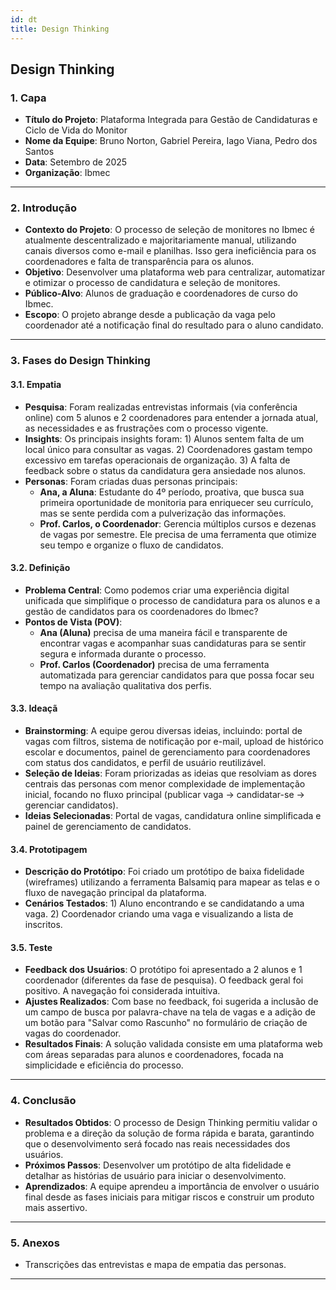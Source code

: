 ```yaml
---
id: dt
title: Design Thinking
---
```


## **Design Thinking**

### **1. Capa**

- **Título do Projeto**: Plataforma Integrada para Gestão de Candidaturas e Ciclo de Vida do Monitor
- **Nome da Equipe**: Bruno Norton, Gabriel Pereira, Iago Viana, Pedro dos Santos
- **Data**: Setembro de 2025
- **Organização**: Ibmec

---

### **2. Introdução**

- **Contexto do Projeto**: O processo de seleção de monitores no Ibmec é atualmente descentralizado e majoritariamente manual, utilizando canais diversos como e-mail e planilhas. Isso gera ineficiência para os coordenadores e falta de transparência para os alunos.
- **Objetivo**: Desenvolver uma plataforma web para centralizar, automatizar e otimizar o processo de candidatura e seleção de monitores.
- **Público-Alvo**: Alunos de graduação e coordenadores de curso do Ibmec.
- **Escopo**: O projeto abrange desde a publicação da vaga pelo coordenador até a notificação final do resultado para o aluno candidato.

---

### **3. Fases do Design Thinking**

#### **3.1. Empatia**

- **Pesquisa**: Foram realizadas entrevistas informais (via conferência online) com 5 alunos e 2 coordenadores para entender a jornada atual, as necessidades e as frustrações com o processo vigente.
- **Insights**: Os principais insights foram: 1) Alunos sentem falta de um local único para consultar as vagas. 2) Coordenadores gastam tempo excessivo em tarefas operacionais de organização. 3) A falta de feedback sobre o status da candidatura gera ansiedade nos alunos.
- **Personas**: Foram criadas duas personas principais:
    - **Ana, a Aluna**: Estudante do 4º período, proativa, que busca sua primeira oportunidade de monitoria para enriquecer seu currículo, mas se sente perdida com a pulverização das informações.
    - **Prof. Carlos, o Coordenador**: Gerencia múltiplos cursos e dezenas de vagas por semestre. Ele precisa de uma ferramenta que otimize seu tempo e organize o fluxo de candidatos.

#### **3.2. Definição**

- **Problema Central**: Como podemos criar uma experiência digital unificada que simplifique o processo de candidatura para os alunos e a gestão de candidatos para os coordenadores do Ibmec?
- **Pontos de Vista (POV)**: 
    - **Ana (Aluna)** precisa de uma maneira fácil e transparente de encontrar vagas e acompanhar suas candidaturas para se sentir segura e informada durante o processo.
    - **Prof. Carlos (Coordenador)** precisa de uma ferramenta automatizada para gerenciar candidatos para que possa focar seu tempo na avaliação qualitativa dos perfis.

#### **3.3. Ideaçã**

- **Brainstorming**: A equipe gerou diversas ideias, incluindo: portal de vagas com filtros, sistema de notificação por e-mail, upload de histórico escolar e documentos, painel de gerenciamento para coordenadores com status dos candidatos, e perfil de usuário reutilizável.
- **Seleção de Ideias**: Foram priorizadas as ideias que resolviam as dores centrais das personas com menor complexidade de implementação inicial, focando no fluxo principal (publicar vaga -> candidatar-se -> gerenciar candidatos).
- **Ideias Selecionadas**: Portal de vagas, candidatura online simplificada e painel de gerenciamento de candidatos.

#### **3.4. Prototipagem**

- **Descrição do Protótipo**: Foi criado um protótipo de baixa fidelidade (wireframes) utilizando a ferramenta Balsamiq para mapear as telas e o fluxo de navegação principal da plataforma.
- **Cenários Testados**: 1) Aluno encontrando e se candidatando a uma vaga. 2) Coordenador criando uma vaga e visualizando a lista de inscritos.

#### **3.5. Teste**

- **Feedback dos Usuários**: O protótipo foi apresentado a 2 alunos e 1 coordenador (diferentes da fase de pesquisa). O feedback geral foi positivo. A navegação foi considerada intuitiva.
- **Ajustes Realizados**: Com base no feedback, foi sugerida a inclusão de um campo de busca por palavra-chave na tela de vagas e a adição de um botão para "Salvar como Rascunho" no formulário de criação de vagas do coordenador.
- **Resultados Finais**: A solução validada consiste em uma plataforma web com áreas separadas para alunos e coordenadores, focada na simplicidade e eficiência do processo.

---

### **4. Conclusão**

- **Resultados Obtidos**: O processo de Design Thinking permitiu validar o problema e a direção da solução de forma rápida e barata, garantindo que o desenvolvimento será focado nas reais necessidades dos usuários.
- **Próximos Passos**: Desenvolver um protótipo de alta fidelidade e detalhar as histórias de usuário para iniciar o desenvolvimento.
- **Aprendizados**: A equipe aprendeu a importância de envolver o usuário final desde as fases iniciais para mitigar riscos e construir um produto mais assertivo.

---

### **5. Anexos**

- Transcrições das entrevistas e mapa de empatia das personas.

---